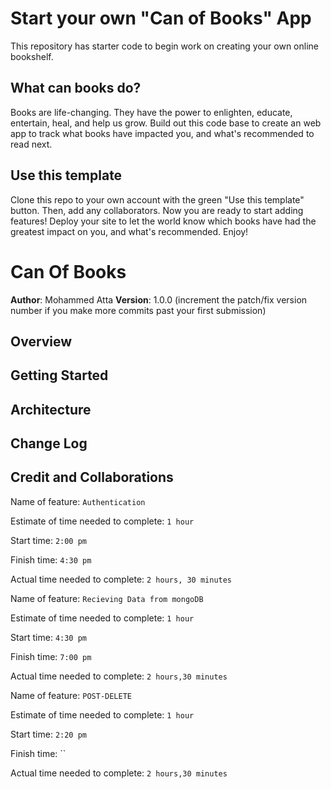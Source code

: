 # Start your own "Can of Books" App

This repository has starter code to begin work on creating your own online bookshelf.

## What can books do?

Books are life-changing. They have the power to enlighten, educate, entertain, heal, and help us grow. Build out this code base to create an web app to track what books have impacted you, and what's recommended to read next.

## Use this template

Clone this repo to your own account with the green "Use this template" button. Then, add any collaborators. Now you are ready to start adding features! Deploy your site to let the world know which books have had the greatest impact on you, and what's recommended. Enjoy!

# Can Of Books

**Author**: Mohammed Atta
**Version**: 1.0.0 (increment the patch/fix version number if you make more commits past your first submission)

## Overview
<!-- Provide a high level overview of what this application is and why you are building it, beyond the fact that it's an assignment for this class. (i.e. What's your problem domain?) -->

## Getting Started
<!-- What are the steps that a user must take in order to build this app on their own machine and get it running? -->

## Architecture
<!-- Provide a detailed description of the application design. What technologies (languages, libraries, etc) you're using, and any other relevant design information. -->

## Change Log
<!-- Use this area to document the iterative changes made to your application as each feature is successfully implemented. Use time stamps. Here's an example:

01-01-2001 4:59pm - Application now has a fully-functional express server, with a GET route for the location resource. -->

## Credit and Collaborations
<!-- Give credit (and a link) to other people or resources that helped you build this application. -->

Name of feature: `Authentication`

Estimate of time needed to complete: `1 hour`

Start time: `2:00 pm`

Finish time: `4:30 pm`

Actual time needed to complete: `2 hours, 30 minutes`

Name of feature: `Recieving Data from mongoDB `

Estimate of time needed to complete: `1 hour`

Start time: `4:30 pm`

Finish time: `7:00 pm`

Actual time needed to complete: `2 hours,30 minutes`

Name of feature: `POST-DELETE`

Estimate of time needed to complete: `1 hour`

Start time: `2:20 pm`

Finish time: ``

Actual time needed to complete: `2 hours,30 minutes`